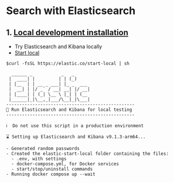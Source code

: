 # Search with Elasticsearch


## 1. [Local development installation](https://www.elastic.co/docs/deploy-manage/deploy/self-managed/local-development-installation-quickstart)
* Try Elasticsearch and Kibana locally
* [Start local](https://github.com/elastic/start-local)
```
$curl -fsSL https://elastic.co/start-local | sh

  ______ _           _   _      
 |  ____| |         | | (_)     
 | |__  | | __ _ ___| |_ _  ___ 
 |  __| | |/ _` / __| __| |/ __|
 | |____| | (_| \__ \ |_| | (__ 
 |______|_|\__,_|___/\__|_|\___|
-------------------------------------------------
🚀 Run Elasticsearch and Kibana for local testing
-------------------------------------------------

ℹ️  Do not use this script in a production environment

⌛️ Setting up Elasticsearch and Kibana v9.1.3-arm64...

- Generated random passwords
- Created the elastic-start-local folder containing the files:
  - .env, with settings
  - docker-compose.yml, for Docker services
  - start/stop/uninstall commands
- Running docker compose up --wait
```